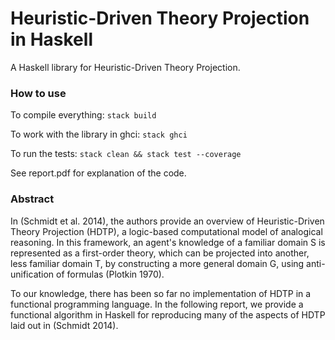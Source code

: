 # Heuristic-Driven Theory Projection in Haskell

A Haskell library for Heuristic-Driven Theory Projection.

### How to use

To compile everything: ``` stack build ```

To work with the library in ghci: ``` stack ghci ```

To run the tests: ```stack clean && stack test --coverage```

See report.pdf for explanation of the code.

### Abstract 

In (Schmidt et al. 2014), the authors provide an overview of Heuristic-Driven Theory Projection (HDTP), a logic-based computational model of analogical reasoning. In this framework, an agent's knowledge of a familiar domain S is represented as a first-order theory, which can be projected into another, less familiar domain T, by constructing a more general domain G, using anti-unification of formulas (Plotkin 1970). 

To our knowledge, there has been so far no implementation of HDTP in a functional programming language. In the following report, we provide a functional algorithm in Haskell for reproducing many of the aspects of HDTP laid out in (Schmidt 2014).
